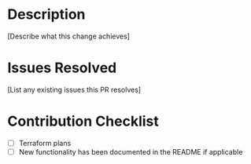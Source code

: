 # Description

[Describe what this change achieves]

# Issues Resolved

[List any existing issues this PR resolves]

# Contribution Checklist

- [ ] Terraform plans
- [ ] New functionality has been documented in the README if applicable
